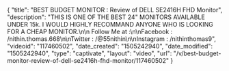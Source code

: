 {
    "title": "BEST BUDGET MONITOR : Review of DELL SE2416H FHD Monitor",
    "description": "THIS IS ONE OF THE BEST 24\" MONITORS AVAILABLE UNDER 15k. I WOULD HIGHLY RECOMMAND ANYONE WHO IS LOOKING FOR A CHEAP MONITOR.\n\n Follow Me at :\n\nFacebook : \/nithin.thomas.668\n\nTwitter : \/@55nithin\n\nInstagram : \/nithinthomas9",
    "videoid": "117460502",
    "date_created": "1505242940",
    "date_modified": "1505242940",
    "type": "captivate",
    "layout": "video",
    "url": "\/v\/best-budget-monitor-review-of-dell-se2416h-fhd-monitor\/117460502"
}